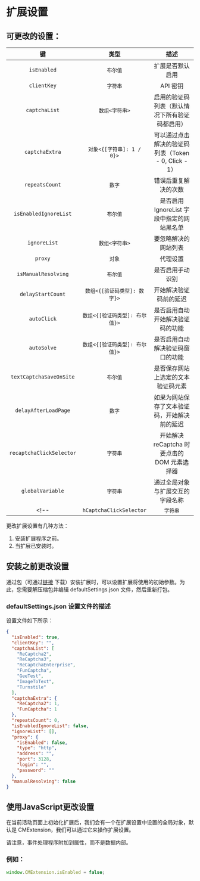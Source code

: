 ﻿---
sidebar_position: 5
---


# 扩展设置

## 可更改的设置：

|**键**|**类型**|**描述**|
| :-: | :-: | :-: |
|`isEnabled`|`布尔值`|扩展是否默认启用|
|`clientKey`|`字符串`|API 密钥|
|`captchaList`|`数组<字符串>`|启用的验证码列表（默认情况下所有验证码都启用）|
|`captchaExtra`|`对象<{[字符串]: 1 / 0}>`|可以通过点击解决的验证码列表（Token - 0, Click - 1）|
|`repeatsCount`|`数字`|错误后重复解决的次数|
|`isEnabledIgnoreList`|`布尔值`|是否启用 IgnoreList 字段中指定的网站黑名单|
|`ignoreList`|`数组<字符串>`|要忽略解决的网站列表|
|`proxy`|`对象`|代理设置|
|`isManualResolving`|`布尔值`|是否启用手动识别|
|`delayStartCount`|`数组<{[验证码类型]: 数字}>`|开始解决验证码前的延迟|
|`autoClick`|`数组<{[验证码类型]: 布尔值}>`|是否启用自动开始解决验证码的功能|
|`autoSolve`|`数组<{[验证码类型]: 布尔值}>`|是否启用自动解决验证码窗口的功能|
|`textCaptchaSaveOnSite`|`布尔值`|是否保存网站上选定的文本验证码元素|
|`delayAfterLoadPage`|`数字`|如果为网站保存了文本验证码，开始解决前的延迟|
|`recaptchaClickSelector`|`字符串`|开始解决 reCaptcha 时要点击的 DOM 元素选择器|
|`globalVariable`|`字符串`|通过全局对象与扩展交互的字段名称|
<!-- |`hCaptchaClickSelector`|`字符串`|开始解决 hCaptcha 时要点击的 DOM 元素选择器| -->

更改扩展设置有几种方法：
1. 安装扩展程序之前。
2. 当扩展已安装时。

## 安装之前更改设置

通过包（可通过[链接](https://drive.google.com/file/d/11pVyiPltRW_vEPPnRnQJLNiX0J0GVhBe/view?usp=drive_link) 下载）安装扩展时，可以设置扩展将使用的初始参数。为此，您需要解压缩包并编辑 defaultSettings.json 文件，然后重新打包。

### defaultSettings.json 设置文件的描述

设置文件如下所示：

```json title="defaultSettings.json"
{
  "isEnabled": true,
  "clientKey": "",
  "captchaList": [
    "ReCaptcha2",
    "ReCaptcha3",
    "ReCaptchaEnterprise",
    "FunCaptcha",
    "GeeTest",
    "ImageToText",
    "Turnstile"
  ],
  "captchaExtra": {
    "ReCaptcha2": 1,
    "FunCaptcha": 1
  },
  "repeatsCount": 0,
  "isEnabledIgnoreList": false,
  "ignoreList": [],
  "proxy": {
    "isEnabled": false,
    "type": "http",
    "address": "",
    "port": 3128,
    "login": "",
    "password": ""
  },
  "manualResolving": false
}
```
## 使用JavaScript更改设置

在当前活动页面上初始化扩展后，我们会有一个在扩展设置中设置的全局对象，默认是 CMExtension，我们可以通过它来操作扩展设置。

请注意，事件处理程序附加到属性，而不是数据内部。

### 例如：
```js
window.CMExtension.isEnabled = false;
```
